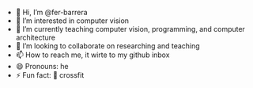 - 👋 Hi, I’m @fer-barrera
- 👀 I’m interested in computer vision
- 🌱 I’m currently teaching computer vision, programming, and computer architecture
- 💞️ I’m looking to collaborate on researching and teaching
- 📫 How to reach me, it wirte to my github inbox
- 😄 Pronouns: he
- ⚡ Fun fact: 💞️ crossfit

<!---
fer-barrera/fer-barrera is a ✨ special ✨ repository because its `README.md` (this file) appears on your GitHub profile.
You can click the Preview link to take a look at your changes.
--->
